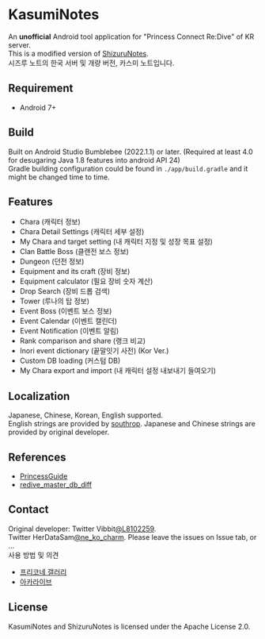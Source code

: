 # KasumiNotes
An **unofficial** Android tool application for "Princess Connect Re:Dive" of KR server.  
This is a modified version of [ShizuruNotes](https://github.com/MalitsPlus/ShizuruNotes).  
시즈루 노트의 한국 서버 및 개량 버전, 카스미 노트입니다.

## Requirement
* Android 7+

## Build
Built on Android Studio Bumblebee (2022.1.1) or later. (Required at least 4.0 for desugaring Java 1.8 features into android API 24)  
Gradle building configuration could be found in `./app/build.gradle` and it might be changed time to time.

## Features
* Chara (캐릭터 정보)
* Chara Detail Settings (캐릭터 세부 설정)
* My Chara and target setting (내 캐릭터 지정 및 성장 목표 설정)
* Clan Battle Boss (클랜전 보스 정보)
* Dungeon (던전 정보)
* Equipment and its craft (장비 정보)
* Equipment calculator (필요 장비 숫자 계산)
* Drop Search (장비 드롭 검색)
* Tower (루나의 탑 정보)
* Event Boss (이벤트 보스 정보)
* Event Calendar (이벤트 캘린더)
* Event Notification (이벤트 알림)
* Rank comparison and share (랭크 비교)
* Inori event dictionary (끝말잇기 사전) (Kor Ver.)
* Custom DB loading (커스텀 DB)
* My Chara export and import (내 캐릭터 설정 내보내기 들여오기)


## Localization
Japanese, Chinese, Korean, English supported.   
English strings are provided by [southrop](https://github.com/southrop).
Japanese and Chinese strings are provided by original developer. 

## References 
* [PrincessGuide](https://github.com/superk589/PrincessGuide) 
* [redive_master_db_diff](https://github.com/esterTion/redive_master_db_diff)

## Contact
Original developer: Twitter Vibbit[@L8102259](https://twitter.com/L8102259).  
Twitter HerDataSam[@ne_ko_charm](https://twitter.com/ne_ko_charm).
Please leave the issues on Issue tab, or ...  
사용 방법 및 의견 
* [프리코네 갤러리](https://gall.dcinside.com/purikone_redive/3725161)
* [아카라이브](https://arca.live/b/prcn/6295249) 

## License 
KasumiNotes and ShizuruNotes is licensed under the Apache License 2.0.
